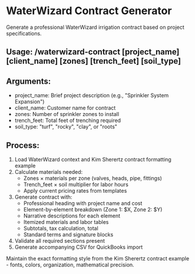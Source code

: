 # WaterWizard Contract Generator

Generate a professional WaterWizard irrigation contract based on project specifications.

## Usage: /waterwizard-contract [project_name] [client_name] [zones] [trench_feet] [soil_type]

## Arguments:
- project_name: Brief project description (e.g., "Sprinkler System Expansion")
- client_name: Customer name for contract
- zones: Number of sprinkler zones to install  
- trench_feet: Total feet of trenching required
- soil_type: "turf", "rocky", "clay", or "roots"

## Process:
1. Load WaterWizard context and Kim Sherertz contract formatting example
2. Calculate materials needed:
   - Zones × materials per zone (valves, heads, pipe, fittings)
   - Trench_feet × soil multiplier for labor hours
   - Apply current pricing rates from templates
3. Generate contract with:
   - Professional heading with project name and cost
   - Element-by-element breakdown (Zone 1: $X, Zone 2: $Y)
   - Narrative descriptions for each element
   - Itemized materials and labor tables
   - Subtotals, tax calculation, total
   - Standard terms and signature blocks
4. Validate all required sections present
5. Generate accompanying CSV for QuickBooks import

Maintain the exact formatting style from the Kim Sherertz contract example - fonts, colors, organization, mathematical precision.